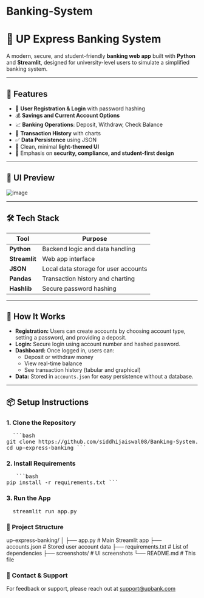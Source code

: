 # Banking-System
# 🏦 UP Express Banking System

A modern, secure, and student-friendly **banking web app** built with **Python** and **Streamlit**, designed for university-level users to simulate a simplified banking system.

---

## 🚀 Features

- 🔐 **User Registration & Login** with password hashing
- 💰 **Savings and Current Account Options**
- 📈 **Banking Operations**: Deposit, Withdraw, Check Balance
- 📜 **Transaction History** with charts
- ✅ **Data Persistence** using JSON
- 🎨 Clean, minimal **light-themed UI**
- 💬 Emphasis on **security, compliance, and student-first design**

---

## 📸 UI Preview

![image](https://github.com/user-attachments/assets/7b16d193-8b9a-4ceb-8fd5-bb481834a90a)



---

## 🛠️ Tech Stack

| Tool | Purpose |
|------|---------|
| **Python** | Backend logic and data handling |
| **Streamlit** | Web app interface |
| **JSON** | Local data storage for user accounts |
| **Pandas** | Transaction history and charting |
| **Hashlib** | Secure password hashing |

---

## 🧩 How It Works

- **Registration:** Users can create accounts by choosing account type, setting a password, and providing a deposit.
- **Login:** Secure login using account number and hashed password.
- **Dashboard:** Once logged in, users can:
  - Deposit or withdraw money
  - View real-time balance
  - See transaction history (tabular and graphical)
- **Data:** Stored in `accounts.json` for easy persistence without a database.

---

## 📦 Setup Instructions

### 1. Clone the Repository
<pre>
  ```bash
git clone https://github.com/siddhijaiswal08/Banking-System.git
cd up-express-banking ```
</pre>


### 2. Install Requirements
<pre>
   ```bash
pip install -r requirements.txt ``` 
</pre>

### 3. Run the App
<pre>
  streamlit run app.py
</pre>

 ### 📁 Project Structure
 up-express-banking/
│
├── app.py     # Main Streamlit app
├── accounts.json            # Stored user account data
├── requirements.txt         # List of dependencies
├── screenshots/             # UI screenshots
└── README.md                # This file

### 📧 Contact & Support
For feedback or support, please reach out at support@upbank.com


